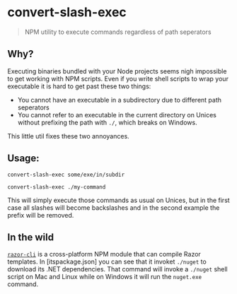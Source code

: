 # convert-slash-exec
> NPM utility to execute commands regardless of path seperators

## Why?
Executing binaries bundled with your Node projects seems nigh impossible
to get working with NPM scripts. 
Even if you write shell scripts to wrap your executable it is hard to get
past these two things:

- You cannot have an executable in a subdirectory due to different path seperators
- You cannot refer to an executable in the current directory on Unices without prefixing the path with `./`, which breaks on Windows.

This little util fixes these two annoyances.

## Usage: 
```
convert-slash-exec some/exe/in/subdir

convert-slash-exec ./my-command 
```

This will simply execute those commands as usual on Unices, but in the first case all slashes will become backslashes
and in the second example the prefix will be removed.

## In the wild
[`razor-cli`](https://github.com/fatso83/razor-cli-node) is a cross-platform NPM module that can compile Razor templates. In [itspackage.json] you can 
see that it invoket `./nuget` to download its .NET dependencies. That command will invoke 
a `./nuget` shell script on Mac and Linux while on Windows it will run the `nuget.exe` command.
